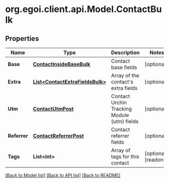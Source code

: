 
# org.egoi.client.api.Model.ContactBulk

## Properties

Name | Type | Description | Notes
------------ | ------------- | ------------- | -------------
**Base** | [**ContactInsideBaseBulk**](ContactInsideBaseBulk.md) | Contact base fields | [optional] 
**Extra** | [**List&lt;ContactExtraFieldsBulk&gt;**](ContactExtraFieldsBulk.md) | Array of the contact&#39;s extra fields | [optional] 
**Utm** | [**ContactUtmPost**](ContactUtmPost.md) | Contact Urchin Tracking Module (utm) fields | [optional] 
**Referrer** | [**ContactReferrerPost**](ContactReferrerPost.md) | Contact referrer fields | [optional] 
**Tags** | **List&lt;int&gt;** | Array of tags for this contact | [optional] [readonly] 

[[Back to Model list]](../README.md#documentation-for-models)
[[Back to API list]](../README.md#documentation-for-api-endpoints)
[[Back to README]](../README.md)

